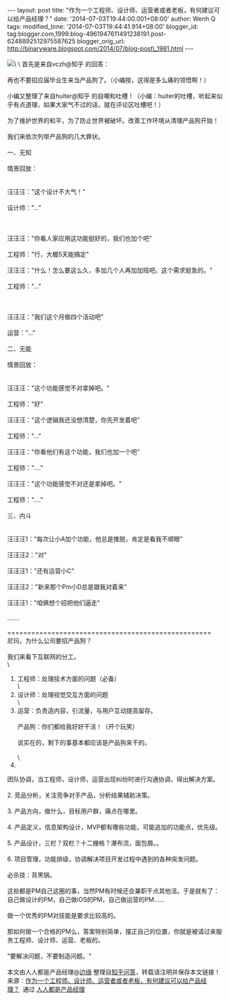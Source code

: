 --- layout: post title:
"作为一个工程师、设计师、运营者或者老板，有何建议可以给产品经理？" date:
'2014-07-03T19:44:00.001+08:00' author: Wenh Q tags: modified\_time:
'2014-07-03T19:44:41.914+08:00' blogger\_id:
tag:blogger.com,1999:blog-4961947611491238191.post-6248892512975587625
blogger\_orig\_url:
http://binaryware.blogspot.com/2014/07/blog-post\_1981.html --- \
\
![](https://images-blogger-opensocial.googleusercontent.com/gadgets/proxy?url=http%3A%2F%2Fimage.woshipm.com%2Fwp-files%2F2014%2F07%2F21.jpg&container=blogger&gadget=a&rewriteMime=image%2F*)\
\
首先是来自vczh@知乎 的回答：\
\
再也不要招应届毕业生来当产品狗了。（小编按，这得是多么痛的领悟啊！）\
\
小编又整理了来自huiter@知乎
的自嘲和吐槽！（小编：huiter的吐槽，听起来似乎有点道理，如果大家气不过的话，就在评论区吐槽吧！）\
\
为了维护世界的和平，为了防止世界被破坏。改善工作环境从清理产品狗开始！\
\
我们来依次列举产品狗的几大罪状。\
\
一、无知\
\
情景回放：\
\
\
汪汪汪："这个设计不大气！"\
\
设计师："..."\
\
 \
\
汪汪汪："你看人家应用这功能挺好的，我们也加个吧"\
\
工程师："行，大概5天能搞定"\
\
汪汪汪："什么！怎么要这么久，多加几个人再加加班吧。这个需求挺急的。"\
\
工程师："..."\
\
 \
\
汪汪汪："我们这个月做四个活动吧"\
\
运营："..."\
\
二、无能\
\
情景回放：\
\
\
汪汪汪："这个功能感觉不对拿掉吧。"\
\
工程师："好"\
\
汪汪汪："这个逻辑我还没想清楚，你先开发着吧"\
\
工程师："..."\
\
汪汪汪："你看他们有这个功能，我们也加一个吧"\
\
工程师："...."\
\
汪汪汪："这个功能感觉不对还是拿掉吧。"\
\
工程师："...."\
\
三、内斗\
\
\
汪汪汪1："每次让小A加个功能，他总是推脱，肯定是看我不顺眼"\
\
汪汪汪2："对"\
\
汪汪汪1："还有运营小C"\
\
汪汪汪2："新来那个Pm小D总是跟我对着来"\
\
汪汪汪1："咱俩想个招把他们逼走"\
\
.......\
\
===================================================\
尼玛，为什么公司要招产品狗？\
\
我们来看下互联网的分工。\
\
1. 工程师：处理技术方面的问题（必备）\
\
2. 设计师：处理视觉交互方面的问题\
\
3. 运营：负责造内容，引流量，与用户互动提高留存。\
\
产品狗：你们都给我好好干活！（开个玩笑）\
\
说实在的，剩下的事基本都应该是产品狗来干的。\
\
\
1.
团队协调，当工程师，设计师，运营出现纠纷时进行沟通协调，得出解决方案。\
\
2. 竞品分析，关注竞争对手产品，分析结果辅助决策。\
\
3. 产品方向，做什么，目标用户群，痛点在哪里。\
\
4. 产品定义，信息架构设计，MVP都有哪些功能，可能追加的功能点，优先级。\
\
5. 产品设计，三栏？双栏？十二栅格？瀑布流，面包屑。。\
\
6. 项目管理，功能排级，协调解决项目开发过程中遇到的各种突发问题。\
\
必杀技：背黑锅。\
\
这些都是PM自己这圈的事，当然PM有时候还会兼职干点其他活。于是就有了：自己做设计的PM，自己做iOS的PM，自己做运营的PM......\
\
做一个优秀的PM对技能是要求比较高的。\
\
那如何做一个合格的PM么，答案特别简单，摆正自己的位置，你就是被请过来服务工程师、设计师、运营、老板的。\
\
"要解决问题，不要制造问题。"\
\
本文由人人都是产品经理@[边缘](http://weibo.com/1631153295/profile?topnav=1&wvr=5&user=1)
整理自[知乎问答](http://www.zhihu.com/question/24346484#answer-6333948)，转载请注明并保存本文链接！
\
来源：[作为一个工程师、设计师、运营者或者老板，有何建议可以给产品经理？](http://www.woshipm.com/pmd/92674.html)  通过 [人人都是产品经理](http://www.woshipm.com/)
